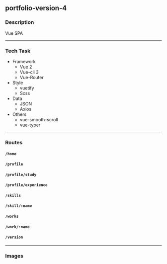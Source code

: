 ## portfolio-version-4

### Description
Vue SPA

---

### Tech Task
- Framework
    - Vue 2
    - Vue-cli 3
    - Vue-Router
- Style
    - vuetify
    - Scss
- Data
    - JSON
    - Axios
- Others
    - vue-smooth-scroll
    - vue-typer

---

### Routes
#### `/home`
#### `/profile`
#### `/profile/study`
#### `/profile/experience`
#### `/skills`
#### `/skill/:name`
#### `/works`
#### `/work/:name`
#### `/version`

---

### Images
